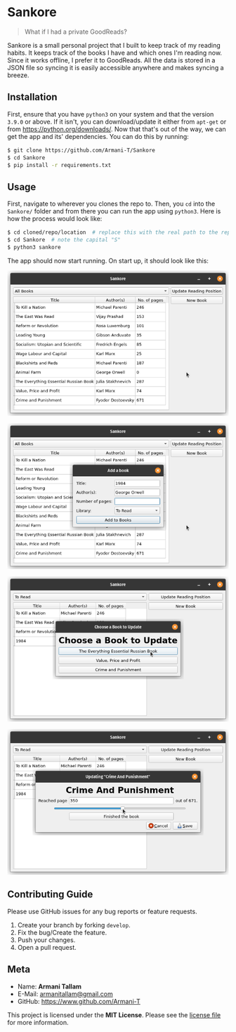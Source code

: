 # Sankore

> What if I had a private GoodReads?

Sankore is a small personal project that I built to keep track of my reading habits. It keeps track of the books I have and which ones I'm reading now. Since it works offline, I prefer it to GoodReads. All the data is stored in a JSON file so syncing it is easily accessible anywhere and makes syncing a breeze.

## Installation

First, ensure that you have `python3` on your system and that the version `3.9.0` or above. If it isn't, you can download/update it either from `apt-get` or from <https://python.org/downloads/>. Now that that's out of the way, we can get the app and its' dependencies. You can do this by running:

```bash
$ git clone https://github.com/Armani-T/Sankore
$ cd Sankore
$ pip install -r requirements.txt
```

## Usage

First, navigate to wherever you clones the repo to. Then, you `cd` into the `Sankore/` folder and from there you can run the app using `python3`. Here is how the process would look like:

```bash
$ cd cloned/repo/location  # replace this with the real path to the repo
$ cd Sankore  # note the capital "S"
$ python3 sankore
```

The app should now start running. On start up, it should look like this:

![Home page](assets/home.png)

![Adding a new book](assets/add-book.png)

![Updating my reading position](assets/update-page-1.png)

![Updating my reading position](assets/update-page-2.png)

## Contributing Guide

Please use GitHub issues for any bug reports or feature requests.

1. Create your branch by forking `develop`.
2. Fix the bug/Create the feature.
3. Push your changes.
4. Open a pull request.

## Meta

- Name: **Armani Tallam**
- E-Mail: armanitallam@gmail.com
- GitHub: <https://www.github.com/Armani-T>

This project is licensed under the **MIT License**. Please see the [license file](LICENSE) for more information.